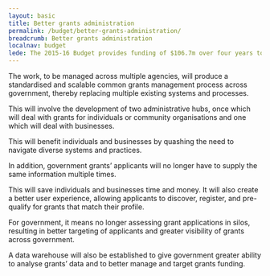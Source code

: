 ```yaml
---
layout: basic
title: Better grants administration
permalink: /budget/better-grants-administration/
breadcrumb: Better grants administration
localnav: budget
lede: The 2015-16 Budget provides funding of $106.7m over four years to establish a simpler and more efficient whole-of-government grants administration process.
---
```

The work, to be managed across multiple agencies, will produce a standardised and scalable common grants management process across government, thereby replacing multiple existing systems and processes.

This will involve the development of two administrative hubs, once which will deal with grants for individuals or community organisations and one which will deal with businesses.

This will benefit individuals and businesses by quashing the need to navigate diverse systems and practices.

In addition, government grants’ applicants will no longer have to supply the same information multiple times.

This will save individuals and businesses time and money. It will also create a better user experience, allowing applicants to discover, register, and pre-qualify for grants that match their profile.

For government, it means no longer assessing grant applications in silos, resulting in better targeting of applicants and greater visibility of grants across government.

A data warehouse will also be established to give government greater ability to analyse grants’ data and to better manage and target grants funding.